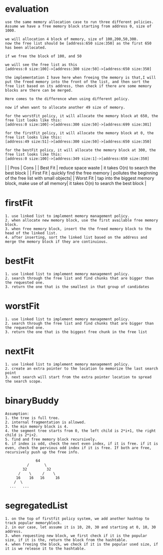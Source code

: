 # evaluation
```
use the same memory allocation case to run three different policies.
Assume we have a free memory block starting from address 0, size of 1000.

we will allocation 4 block of memory, size of 100,200,50,300.
now the free list should be [address:650 size:350] as the first 650 has been allocated.

if we free the block of 100, and 50

we will see the free list as this
[address:0 size:100]->[address:300 size:50]->[address:650 size:350]

the implementation I have here when freeing the memory is that,I will put the freed memory into the front of the list, and then sort the free list based on its address, then check if there are some memory blocks are there can be merged.

Here comes to the difference when using different policy.

now if when want to allocate another 49 size of memory.

for the worstFit policy, it will allocate the memory block at 650, the free list looks like this:
[address:0 size:100]->[address:300 size:50]->[address:699 size:301]

for the firstFit policy, it will allocate the memory block at 0, the free list looks like this:
[address:49 size:51]->[address:300 size:50]->[address:650 size:350]

for the bestFit policy, it will allocate the memory block at 300, the free list looks like this:
[address:0 size:100]->[address:349 size:1]->[address:650 size:350]

```
|              | Pros                                                     | Cons                                                      |
| Best Fit     | reduce space waste                                       | it takes O(n) to search the best block                    |
| First Fit    | quickly find the free memory                             | pollutes the beginning of the free list with small objects|
| Worst Fit    | tap into the biggest memory block, make use of all memory| it takes O(n) to search the best block                    |





# firstFit
```
1. use linked list to implement memory management policy.
2. when allocate new memory block, use the first available free memory block.
3. when free memory block, insert the the freed memory block to the head of the linked list.
4. after inserting, sort the linked list based on the address and merge the memory block if they are continuious.
```

# bestFit
```
1. use linked list to implement memory management policy.
2. search through the free list and find chunks that are bigger than the requested one.
3. return the one that is the smallest in that group of candidates
```

# worstFit
```
1. use linked list to implement memory management policy.
2. search through the free list and find chunks that are bigger than the requested one.
3. return the one that is the biggest free chunk in the free list
```

# nextFit
```
1. use linked list to implement memory management policy.
2. create an extra pointer to the location to memorize the last search point
3. next search will start from the extra pointer location to spread the search scope.
```
# binaryBuddy

```
Assumption:
1. the tree is full tree.
2. internal fragmentation is allowed.
3. the min memory block is 4.
4. the segment tree starts from 0, the left child is 2*i+1, the right child is 2*i+2.
5. find and free memory block recursively.
6. if index is odd, check the next even index, if it is free. if it is even, check the pervious odd index if it is free. If both are free, recursively push up the free info.

              64
          /       \
        32         32
      /    \     /    \
     16    16   16     16
    /  \
  ...   ...

```

# segregatedList
```
1. on the top of firstfit policy system, we add another hashtop to track popular memoryblock.
2. in our case, let assume it is 10, 20, 30 and starting at 0, 10, 30 address.
3. when requesting new block, we first check if it is the popular size, if it is the, return the block from the hashtable.
4. when freeing the block, we check if it is the popular used size, if it is we release it to the hashtable.
```